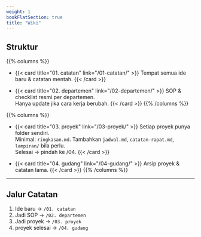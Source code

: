 ```yaml
---
weight: 1
bookFlatSection: true
title: "Wiki"
---
```



## Struktur

{{% columns %}}
- {{< card title="01. catatan" link="/01-catatan/" >}}
  Tempat semua ide baru & catatan mentah.
  {{< /card >}}

- {{< card title="02. departemen" link="/02-departemen/" >}}
  SOP & checklist resmi per departemen.  
  Hanya update jika cara kerja berubah.
  {{< /card >}}
{{% /columns %}}

{{% columns %}}
- {{< card title="03. proyek" link="/03-proyek/" >}}
  Setiap proyek punya folder sendiri.  
  Minimal: `ringkasan.md`. Tambahkan `jadwal.md`, `catatan-rapat.md`, `lampiran/` bila perlu.  
  Selesai → pindah ke /04.
  {{< /card >}}

- {{< card title="04. gudang" link="/04-gudang/" >}}
  Arsip proyek & catatan lama.
  {{< /card >}}
{{% /columns %}}

---

## Jalur Catatan
1. Ide baru → `/01. catatan`  
2. Jadi SOP → `/02. departemen`  
3. Jadi proyek → `/03. proyek`  
4. proyek selesai → `/04. gudang`
